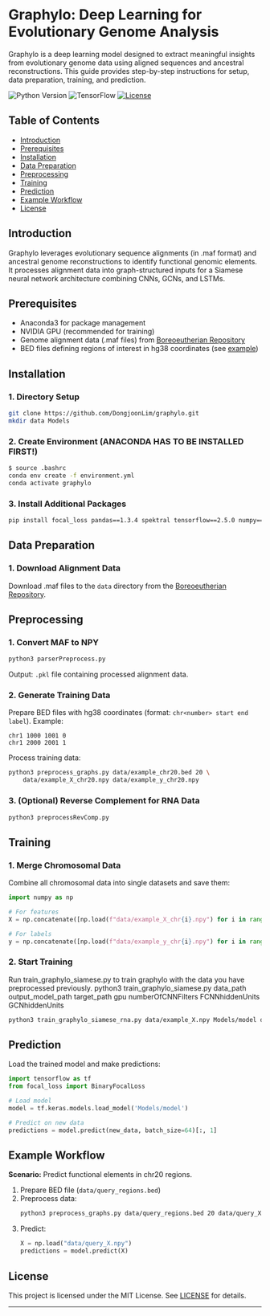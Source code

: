 # Graphylo: Deep Learning for Evolutionary Genome Analysis

Graphylo is a deep learning model designed to extract meaningful insights from evolutionary genome data using aligned sequences and ancestral reconstructions. This guide provides step-by-step instructions for setup, data preparation, training, and prediction.

![Python Version](https://img.shields.io/badge/Python-3.7%2B-blue)
![TensorFlow](https://img.shields.io/badge/TensorFlow-2.5-orange)
[![License](https://img.shields.io/badge/License-MIT-green)](LICENSE)

## Table of Contents
- [Introduction](#introduction)
- [Prerequisites](#prerequisites)
- [Installation](#installation)
- [Data Preparation](#data-preparation)
- [Preprocessing](#preprocessing)
- [Training](#training)
- [Prediction](#prediction)
- [Example Workflow](#example-workflow)
- [License](#license)

## Introduction
Graphylo leverages evolutionary sequence alignments (in .maf format) and ancestral genome reconstructions to identify functional genomic elements. It processes alignment data into graph-structured inputs for a Siamese neural network architecture combining CNNs, GCNs, and LSTMs.

## Prerequisites
- Anaconda3 for package management
- NVIDIA GPU (recommended for training)
- Genome alignment data (.maf files) from [Boreoeutherian Repository](http://repo.cs.mcgill.ca/PUB/blanchem/Boreoeutherian/)
- BED files defining regions of interest in hg38 coordinates (see [example](data/example.bed))

## Installation
### 1. Directory Setup
```bash
git clone https://github.com/DongjoonLim/graphylo.git
mkdir data Models
```

### 2. Create Environment (ANACONDA HAS TO BE INSTALLED FIRST!)
```bash
$ source .bashrc
conda env create -f environment.yml
conda activate graphylo
```

### 3. Install Additional Packages
```bash
pip install focal_loss pandas==1.3.4 spektral tensorflow==2.5.0 numpy==1.20.3 pyBigWig
```

## Data Preparation

### 1. Download Alignment Data
Download .maf files to the `data` directory from the [Boreoeutherian Repository](http://repo.cs.mcgill.ca/PUB/blanchem/Boreoeutherian/).

## Preprocessing

### 1. Convert MAF to NPY
```bash
python3 parserPreprocess.py
```
Output: `.pkl` file containing processed alignment data.

### 2. Generate Training Data
Prepare BED files with hg38 coordinates (format: `chr<number> start end label`). Example:
```bed
chr1 1000 1001 0
chr1 2000 2001 1
```

Process training data:
```bash
python3 preprocess_graphs.py data/example_chr20.bed 20 \
    data/example_X_chr20.npy data/example_y_chr20.npy
```

### 3. (Optional) Reverse Complement for RNA Data
```bash
python3 preprocessRevComp.py
```

## Training

### 1. Merge Chromosomal Data
Combine all chromosomal data into single datasets and save them:
```python
import numpy as np

# For features
X = np.concatenate([np.load(f"data/example_X_chr{i}.npy") for i in range(1,23)], axis=0)

# For labels
y = np.concatenate([np.load(f"data/example_y_chr{i}.npy") for i in range(1,23)], axis=0)
```

### 2. Start Training
Run train_graphylo_siamese.py to train graphylo with the data you have preprocessed previously. python3 train_graphylo_siamese.py data_path output_model_path target_path gpu numberOfCNNFilters FCNNhiddenUnits GCNhiddenUnits
```bash
python3 train_graphylo_siamese_rna.py data/example_X.npy Models/model data/example_y.npy 3 32 32 32       
```

## Prediction
Load the trained model and make predictions:
```python
import tensorflow as tf
from focal_loss import BinaryFocalLoss

# Load model
model = tf.keras.models.load_model('Models/model')

# Predict on new data
predictions = model.predict(new_data, batch_size=64)[:, 1]
```

## Example Workflow
**Scenario:** Predict functional elements in chr20 regions.

1. Prepare BED file (`data/query_regions.bed`)
2. Preprocess data:
   ```bash
   python3 preprocess_graphs.py data/query_regions.bed 20 data/query_X.npy data/query_y.npy
   ```
3. Predict:
   ```python
   X = np.load("data/query_X.npy")
   predictions = model.predict(X)
   ```

## License
This project is licensed under the MIT License. See [LICENSE](LICENSE) for details.

---


